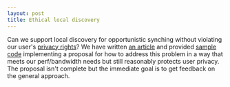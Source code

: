 ```yaml
---
layout: post
title: Ethical local discovery
---
```

Can we support local discovery for opportunistic synching without violating our user's [privacy rights](http://www.goland.org/localdiscoverybillofrights/)? We have written [an article](http://thaliproject.org/presenceprotocolforopportunisticsynching) and provided [sample code](https://github.com/yaronyg/cryptopresencetest) implementing a proposal for how to address this problem in a way that meets our perf/bandwidth needs but still reasonably protects user privacy. The proposal isn't complete but the immediate goal is to get feedback on the general approach.
